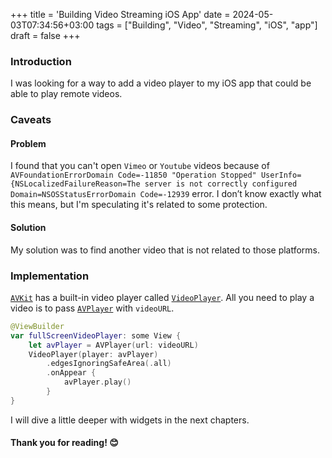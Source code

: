 +++
title = 'Building Video Streaming iOS App'
date = 2024-05-03T07:34:56+03:00
tags = ["Building", "Video", "Streaming", "iOS", "app"]
draft = false
+++

### Introduction
I was looking for a way to add a video player to my iOS app that could be able to play remote videos.

### Caveats  
#### Problem
I found that you can't open `Vimeo` or `Youtube` videos because of `AVFoundationErrorDomain Code=-11850 "Operation Stopped" UserInfo={NSLocalizedFailureReason=The server is not correctly configured Domain=NSOSStatusErrorDomain Code=-12939` error. 
I don’t know exactly what this means, but I'm speculating it's related to some protection.

#### Solution
My solution was to find another video that is not related to those platforms.

### Implementation
[`AVKit`](https://developer.apple.com/documentation/avkit) has a built-in video player called [`VideoPlayer`](https://developer.apple.com/documentation/avkit/videoplayer). 
All you need to play a video is to pass [`AVPlayer`](https://developer.apple.com/documentation/avfoundation/avplayer/) with `videoURL`.
```swift
@ViewBuilder
var fullScreenVideoPlayer: some View {
    let avPlayer = AVPlayer(url: videoURL)
    VideoPlayer(player: avPlayer)
        .edgesIgnoringSafeArea(.all)
        .onAppear {
            avPlayer.play()
        }
}
```

I will dive a little deeper with widgets in the next chapters.

#### Thank you for reading! 😊
